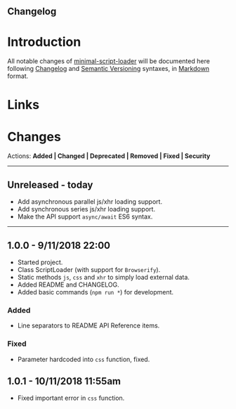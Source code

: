 ## Changelog

# Introduction

All notable changes of [minimal-script-loader](https://github.com/allnulled/minimal-script-loader) will be documented here following [Changelog](https://keepachangelog.com/en/1.0.0/) and [Semantic Versioning](https://semver.org/spec/v2.0.0.html) syntaxes, in [Markdown](https://guides.github.com/pdfs/markdown-cheatsheet-online.pdf) format.

# Links

[GitHub]: [https://github.com/allnulled/minimal-script-loader](https://github.com/allnulled/minimal-script-loader)
[NPM]: [https://www.npmjs.com/package/minimal-script-loader](https://www.npmjs.com/package/minimal-script-loader)

# Changes

Actions: **Added | Changed | Deprecated | Removed | Fixed | Security**

----

## Unreleased - today

- Add asynchronous parallel js/xhr loading support.
- Add synchronous series js/xhr loading support.
- Make the API support `async/await` ES6 syntax.

----

## 1.0.0 - 9/11/2018 22:00

- Started project.
- Class ScriptLoader (with support for `Browserify`).
- Static methods `js`, `css` and `xhr` to simply load external data.
- Added README and CHANGELOG.
- Added basic commands (`npm run *`) for development.

### Added

- Line separators to README API Reference items.

### Fixed

- Parameter hardcoded into `css` function, fixed.

## 1.0.1 - 10/11/2018 11:55am

- Fixed important error in `css` function.



